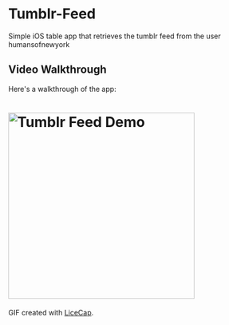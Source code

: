 # Tumblr-Feed
Simple iOS table app that retrieves the tumblr feed from the user humansofnewyork


## Video Walkthrough 

Here's a walkthrough of the app:

# <img src='http://i.imgur.com/WOgil5f.gif' title='Tumblr Feed Demo' width='373' alt='Tumblr Feed Demo' />

GIF created with [LiceCap](http://www.cockos.com/licecap/).
